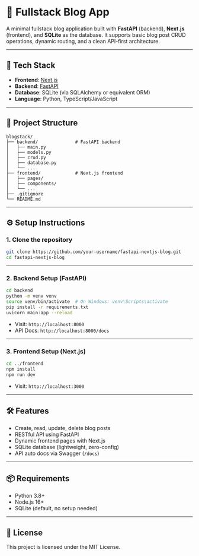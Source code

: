 # 📝 Fullstack Blog App

A minimal fullstack blog application built with **FastAPI** (backend), **Next.js** (frontend), and **SQLite** as the database. It supports basic blog post CRUD operations, dynamic routing, and a clean API-first architecture.

---

## 🚀 Tech Stack

- **Frontend**: [Next.js](https://nextjs.org/)
- **Backend**: [FastAPI](https://fastapi.tiangolo.com/)
- **Database**: SQLite (via SQLAlchemy or equivalent ORM)
- **Language**: Python, TypeScript/JavaScript

---

## 📁 Project Structure
```
blogstack/
├── backend/              # FastAPI backend
│   ├── main.py
│   ├── models.py
│   ├── crud.py
│   ├── database.py
│   └── ...
├── frontend/             # Next.js frontend
│   ├── pages/
│   ├── components/
│   └── ...
├── .gitignore
└── README.md
```
---

## ⚙️ Setup Instructions

### 1. Clone the repository

```bash
git clone https://github.com/your-username/fastapi-nextjs-blog.git
cd fastapi-nextjs-blog
```

---

### 2. Backend Setup (FastAPI)

```bash
cd backend
python -m venv venv
source venv/bin/activate  # On Windows: venv\Scripts\activate
pip install -r requirements.txt
uvicorn main:app --reload
```

- Visit: `http://localhost:8000`
- API Docs: `http://localhost:8000/docs`

---

### 3. Frontend Setup (Next.js)

```bash
cd ../frontend
npm install
npm run dev
```

- Visit: `http://localhost:3000`

---

## 🛠 Features

- Create, read, update, delete blog posts
- RESTful API using FastAPI
- Dynamic frontend pages with Next.js
- SQLite database (lightweight, zero-config)
- API auto docs via Swagger (`/docs`)

---

## 📦 Requirements

- Python 3.8+
- Node.js 16+
- SQLite (default, no setup needed)

---

## 📄 License

This project is licensed under the MIT License.
```
